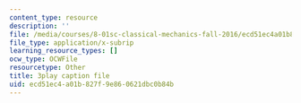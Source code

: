 ```yaml
---
content_type: resource
description: ''
file: /media/courses/8-01sc-classical-mechanics-fall-2016/ecd51ec4a01b827f9e860621dbc0b84b_1BU28txGAFI.srt
file_type: application/x-subrip
learning_resource_types: []
ocw_type: OCWFile
resourcetype: Other
title: 3play caption file
uid: ecd51ec4-a01b-827f-9e86-0621dbc0b84b
---
```

